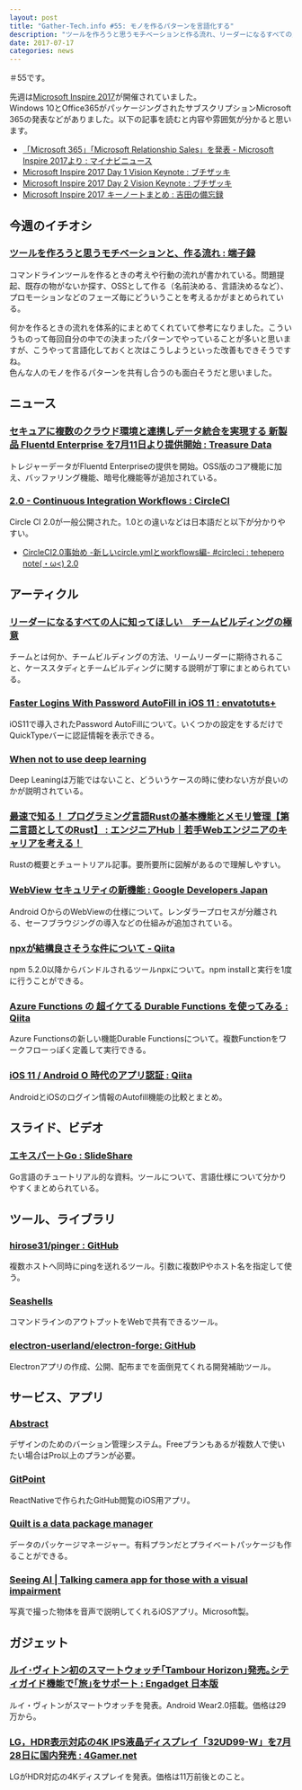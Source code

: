 ```yaml
---
layout: post
title: "Gather-Tech.info #55: モノを作るパターンを言語化する"
description: "ツールを作ろうと思うモチベーションと作る流れ、リーダーになるすべての人に知ってほしいチームビルディングの極意 など"
date: 2017-07-17
categories: news
---
```


＃55です。

先週は[Microsoft Inspire 2017](https://partner.microsoft.com/ja-jp/inspire/)が開催されていました。  
Windows 10とOffice365がパッケージングされたサブスクリプションMicrosoft 365の発表などがありました。以下の記事を読むと内容や雰囲気が分かると思います。

- [「Microsoft 365」「Microsoft Relationship Sales」を発表 - Microsoft Inspire 2017より : マイナビニュース](http://news.mynavi.jp/articles/2017/07/11/microsoft365/)
- [Microsoft Inspire 2017 Day 1 Vision Keynote : ブチザッキ](https://buchizo.wordpress.com/2017/07/10/microsoft-inspire-2017-day-1-vision-keynote/)
- [Microsoft Inspire 2017 Day 2 Vision Keynote : ブチザッキ](https://buchizo.wordpress.com/2017/07/11/microsoft-inspire-2017-day-2-vision-keynote/)
- [Microsoft Inspire 2017 キーノートまとめ : 吉田の備忘録](http://memo.tyoshida.me/others/microsoft-inspire-2017-keynote-summary/)

## 今週のイチオシ

### [ツールを作ろうと思うモチベーションと、作る流れ : 端子録](http://dtan4.hatenablog.com/entry/2017/07/09/175541)

コマンドラインツールを作るときの考えや行動の流れが書かれている。問題提起、既存の物がないか探す、OSSとして作る（名前決める、言語決めるなど）、プロモーションなどのフェーズ毎にどういうことを考えるかがまとめられている。

何かを作るときの流れを体系的にまとめてくれていて参考になりました。こういうものって毎回自分の中での決まったパターンでやっていることが多いと思いますが、こうやって言語化しておくと次はこうしようといった改善もできそうですね。  
色んな人のモノを作るパターンを共有し合うのも面白そうだと思いました。

## ニュース

### [セキュアに複数のクラウド環境と連携しデータ統合を実現する 新製品 Fluentd Enterprise を7月11日より提供開始 : Treasure Data](https://www.treasuredata.com/press_release_jp/20170711_fluentd_enterprise/)

トレジャーデータがFluentd Enterpriseの提供を開始。OSS版のコア機能に加え、バッファリング機能、暗号化機能等が追加されている。

### [2.0 - Continuous Integration Workflows : CircleCI](https://circleci.com/blog/launching-today-circleci-2-0-reaches-general-availability/)

Circle CI 2.0が一般公開された。1.0との違いなどは日本語だと以下が分かりやすい。

- [CircleCI2.0事始め -新しいcircle.ymlとworkflows編- #circleci : tehepero note(・ω<) 2.0](https://blog.stormcat.io/post/entry/circleci2.0-overview01/)

## アーティクル

### [リーダーになるすべての人に知ってほしい　チームビルディングの極意](https://lightworks-blog.com/team-building)

チームとは何か、チームビルディングの方法、リームリーダーに期待されること、ケーススタディとチームビルディングに関する説明が丁寧にまとめられている。

### [Faster Logins With Password AutoFill in iOS 11 : envatotuts+](https://code.tutsplus.com/articles/faster-logins-with-password-autofill-in-ios-11--cms-29096)

iOS11で導入されたPassword AutoFillについて。いくつかの設定をするだけでQuickTypeバーに認証情報を表示できる。

### [When not to use deep learning](http://hyperparameter.space/blog/when-not-to-use-deep-learning/)

Deep Leaningは万能ではないこと、どういうケースの時に使わない方が良いのかが説明されている。

### [最速で知る！ プログラミング言語Rustの基本機能とメモリ管理【第二言語としてのRust】 : エンジニアHub｜若手Webエンジニアのキャリアを考える！](https://employment.en-japan.com/engineerhub/entry/2017/07/10/110000)

Rustの概要とチュートリアル記事。要所要所に図解があるので理解しやすい。

### [WebView セキュリティの新機能 : Google Developers Japan](https://developers-jp.googleblog.com/2017/07/whats-new-in-webview-security.html)

Android OからのWebViewの仕様について。レンダラープロセスが分離される、セーフブラウジングの導入などの仕組みが追加されている。

### [npxが結構良さそうな件について - Qiita](http://qiita.com/vvakame/items/23b02e950ca307b9e674)

npm 5.2.0以降からバンドルされるツールnpxについて。npm installと実行を1度に行うことができる。

### [Azure Functions の 超イケてる Durable Functions を使ってみる : Qiita](http://qiita.com/TsuyoshiUshio@github/items/3e8acb1b0388b6045fdb)

Azure Functionsの新しい機能Durable Functionsについて。複数Functionをワークフローっぽく定義して実行できる。

### [iOS 11 / Android O 時代のアプリ認証 : Qiita](http://qiita.com/glayash/items/cf2bf2a5ff03b4604926)

AndroidとiOSのログイン情報のAutofill機能の比較とまとめ。

## スライド、ビデオ

### [エキスパートGo : SlideShare](https://www.slideshare.net/takuyaueda967/go-77689475)

Go言語のチュートリアル的な資料。ツールについて、言語仕様について分かりやすくまとめられている。

## ツール、ライブラリ

### [hirose31/pinger : GitHub](https://github.com/hirose31/pinger)

複数ホストへ同時にpingを送れるツール。引数に複数IPやホスト名を指定して使う。

### [Seashells](https://seashells.io/)

コマンドラインのアウトプットをWebで共有できるツール。

### [electron-userland/electron-forge: GitHub](https://github.com/electron-userland/electron-forge)

Electronアプリの作成、公開、配布までを面倒見てくれる開発補助ツール。

## サービス、アプリ

### [Abstract](https://www.goabstract.com/)

デザインのためのバーション管理システム。Freeプランもあるが複数人で使いたい場合はPro以上のプランが必要。

### [GitPoint](https://gitpoint.co/)

ReactNativeで作られたGitHub閲覧のiOS用アプリ。

### [Quilt is a data package manager](https://quiltdata.com/)

データのパッケージマネージャー。有料プランだとプライベートパッケージも作ることができる。

### [Seeing AI | Talking camera app for those with a visual impairment](https://www.microsoft.com/en-us/seeing-ai/)

写真で撮った物体を音声で説明してくれるiOSアプリ。Microsoft製。

## ガジェット

### [ルイ･ヴィトン初のスマートウォッチ｢Tambour Horizo​​n｣発売｡シティガイド機能で｢旅｣をサポート : Engadget 日本版](http://japanese.engadget.com/2017/07/11/tambour-horizon/)

ルイ・ヴィトンがスマートウオッチを発表。Android Wear2.0搭載。価格は29万から。

### [LG，HDR表示対応の4K IPS液晶ディスプレイ「32UD99-W」を7月28日に国内発売 : 4Gamer.net](http://www.4gamer.net/games/999/G999902/20170712056/)

LGがHDR対応の4Kディスプレイを発表。価格は11万前後とのこと。
